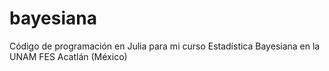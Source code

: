 # bayesiana
Código de programación en Julia para mi curso Estadística Bayesiana en la UNAM FES Acatlán (México)
